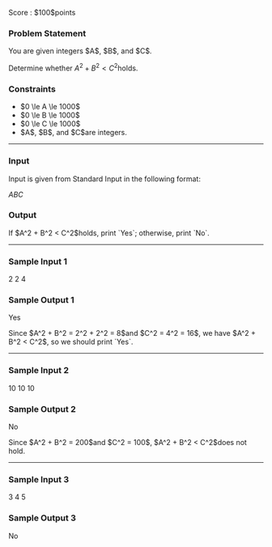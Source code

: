 
<div>

<span>

<span>

<p>
Score : $100$points
</p>

<div>

<section>

### **Problem Statement**

<p>
You are given integers $A$, $B$, and $C$.

Determine whether $A^2 + B^2 < C^2$holds.  
</p>

</section>

</div>

<div>

<section>

### **Constraints**

<ul>

<li>
$0 \le A \le 1000$
</li>

<li>
$0 \le B \le 1000$
</li>

<li>
$0 \le C \le 1000$
</li>

<li>
$A$, $B$, and $C$are integers.
</li>

</ul>

</section>

</div>

---

<div>

<div>

<section>

### **Input**

<p>
Input is given from Standard Input in the following format:
</p>

<div>

$A$$B$$C$
</div>

</section>

</div>

<div>

<section>

### **Output**

<p>
If $A^2 + B^2 < C^2$holds, print `Yes`; otherwise, print `No`.  
</p>

</section>

</div>

</div>

---

<div>

<section>

### **Sample Input 1**

<div>

2 2 4

</div>

</section>

</div>

<div>

<section>

### **Sample Output 1**

<div>

Yes

</div>

<p>
Since $A^2 + B^2 = 2^2 + 2^2 = 8$and $C^2 = 4^2 = 16$, we have $A^2 + B^2 < C^2$, so we should print `Yes`.
</p>

</section>

</div>

---

<div>

<section>

### **Sample Input 2**

<div>

10 10 10

</div>

</section>

</div>

<div>

<section>

### **Sample Output 2**

<div>

No

</div>

<p>
Since $A^2 + B^2 = 200$and $C^2 = 100$, $A^2 + B^2 < C^2$does not hold.
</p>

</section>

</div>

---

<div>

<section>

### **Sample Input 3**

<div>

3 4 5

</div>

</section>

</div>

<div>

<section>

### **Sample Output 3**

<div>

No

</div>

</section>

</div>

</span>

</span>

</div>

